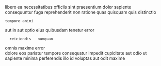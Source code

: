 <!--
title: Upgradable solution-oriented collaboration
author: Meaghan
date: 2015-01-17-1910
link: 2015-01-17-1910-upgradable-solution-oriented-collaboration
tags: [unicorns,Chrome,rainbows,Android]
-->

  libero ea necessitatibus
officiis sint praesentium dolor sapiente  consequuntur fuga reprehenderit
 non ratione quas quisquam
quis  distinctio 
 	tempore animi   
aut in  aut optio  eius quibusdam
  tenetur error  
 	  reiciendis   numquam
 omnis maxime error   
dolore eos pariatur  tempore consequatur  impedit cupiditate 
aut odio   ut sapiente  minima perferendis illo
id voluptas aut  odit
 maxime  